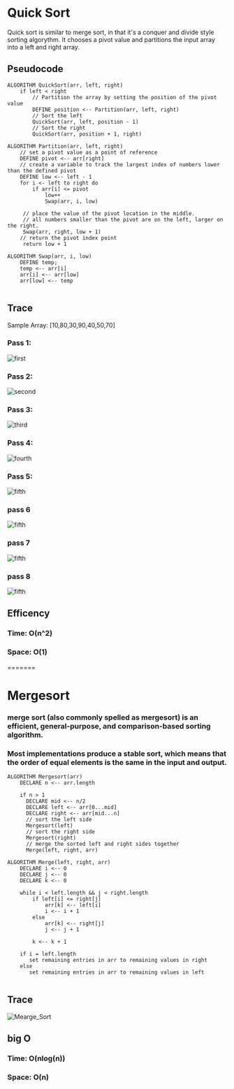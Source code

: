 
# Quick Sort

Quick sort is similar to merge sort, in that it's a conquer and divide style sorting algorythm. It chooses a pivot value and partitions the input array into a left and right array.


## Pseudocode

```
ALGORITHM QuickSort(arr, left, right)
    if left < right
        // Partition the array by setting the position of the pivot value
        DEFINE position <-- Partition(arr, left, right)
        // Sort the left
        QuickSort(arr, left, position - 1)
        // Sort the right
        QuickSort(arr, position + 1, right)

ALGORITHM Partition(arr, left, right)
    // set a pivot value as a point of reference
    DEFINE pivot <-- arr[right]
    // create a variable to track the largest index of numbers lower than the defined pivot
    DEFINE low <-- left - 1
    for i <- left to right do
        if arr[i] <= pivot
            low++
            Swap(arr, i, low)

     // place the value of the pivot location in the middle.
     // all numbers smaller than the pivot are on the left, larger on the right.
     Swap(arr, right, low + 1)
    // return the pivot index point
     return low + 1

ALGORITHM Swap(arr, i, low)
    DEFINE temp;
    temp <-- arr[i]
    arr[i] <-- arr[low]
    arr[low] <-- temp


```
## Trace

Sample Array: [10,80,30,90,40,50,70]



### Pass 1:


![first](./blog/10.jpg)

### Pass 2:


![second](./blog/11.jpg)

### Pass 3:


![third](./blog/12.jpg)



### Pass 4:


![fourth](./blog/13.jpg)

### Pass 5:



![fifth](./blog/14.jpg)

### pass 6

![fifth](./blog/15.jpg)

### pass 7
![fifth](./blog/16.jpg)

### pass 8

![fifth](./blog/17.jpg)




## Efficency

### Time: O(n^2)

### Space: O(1)
=======
# Mergesort
### merge sort (also commonly spelled as mergesort) is an efficient, general-purpose, and comparison-based sorting algorithm. 
### Most implementations produce a stable sort, which means that the order of equal elements is the same in the input and output.


```
ALGORITHM Mergesort(arr)
    DECLARE n <-- arr.length

    if n > 1
      DECLARE mid <-- n/2
      DECLARE left <-- arr[0...mid]
      DECLARE right <-- arr[mid...n]
      // sort the left side
      Mergesort(left)
      // sort the right side
      Mergesort(right)
      // merge the sorted left and right sides together
      Merge(left, right, arr)

ALGORITHM Merge(left, right, arr)
    DECLARE i <-- 0
    DECLARE j <-- 0
    DECLARE k <-- 0

    while i < left.length && j < right.length
        if left[i] <= right[j]
            arr[k] <-- left[i]
            i <-- i + 1
        else
            arr[k] <-- right[j]
            j <-- j + 1

        k <-- k + 1

    if i = left.length
       set remaining entries in arr to remaining values in right
    else
       set remaining entries in arr to remaining values in left


```

## Trace


![Mearge_Sort](linked-list-insertions-append.jpg)


## big O 
### Time: O(nlog(n))

### Space: O(n)

